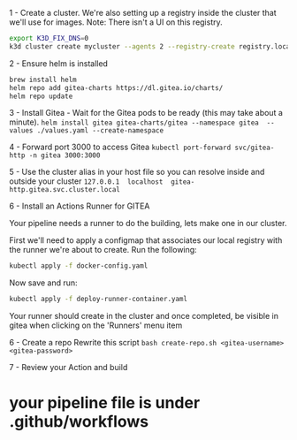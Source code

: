 1 - Create a cluster. We're also setting up a registry inside the cluster that we'll use for images. Note: There isn't a UI on this registry.
```bash
export K3D_FIX_DNS=0
k3d cluster create mycluster --agents 2 --registry-create registry.localhost:5000
```

2 - Ensure helm is installed
```bash
brew install helm
helm repo add gitea-charts https://dl.gitea.io/charts/
helm repo update
```

3 - Install Gitea - Wait for the Gitea pods to be ready (this may take about a minute).
`helm install gitea gitea-charts/gitea --namespace gitea  --values ./values.yaml --create-namespace`

4 - Forward port 3000 to access Gitea
`kubectl port-forward svc/gitea-http -n gitea 3000:3000`

5 - Use the cluster alias in your host file so you can 
resolve inside and outside your cluster
`127.0.0.1	localhost  gitea-http.gitea.svc.cluster.local`

6 - Install an Actions Runner for GITEA

Your pipeline needs a runner to do the building, lets make one in our cluster.

First we'll need to apply a configmap that associates our local registry with the runner we're about to create. Run the following:

``` bash
kubectl apply -f docker-config.yaml
```
Now save and run:

``` bash
kubectl apply -f deploy-runner-container.yaml
```

Your runner should create in the cluster and once completed, be visible in gitea when clicking on the 'Runners' menu item

6 - Create a repo
Rewrite this script
`bash create-repo.sh <gitea-username> <gitea-password>`


7 - Review your Action and build
# your pipeline file is under .github/workflows